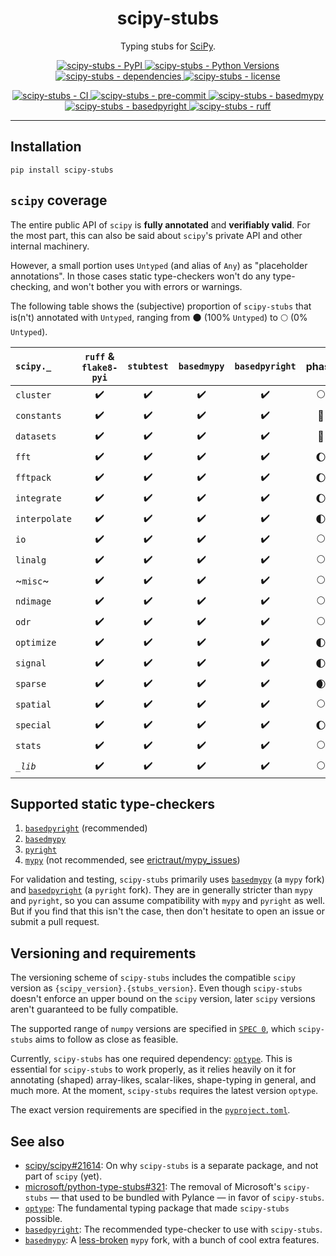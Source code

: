 <h1 align="center">scipy-stubs</h1>

<p align="center">
    Typing stubs for <a href="https://github.com/scipy/scipy">SciPy</a>.
</p>

<p align="center">
    <a href="https://pypi.org/project/scipy-stubs/">
        <img
            alt="scipy-stubs - PyPI"
            src="https://img.shields.io/pypi/v/scipy-stubs?style=flat&color=olive"
        />
    </a>
    <a href="https://github.com/jorenham/scipy-stubs">
        <img
            alt="scipy-stubs - Python Versions"
            src="https://img.shields.io/pypi/pyversions/scipy-stubs?style=flat"
        />
    </a>
    <a href="https://github.com/jorenham/scipy-stubs">
        <img
            alt="scipy-stubs - dependencies"
            src="https://img.shields.io/librariesio/github/jorenham/scipy-stubs?style=flat&color=violet"
        />
    </a>
    <a href="https://github.com/jorenham/scipy-stubs">
        <img
            alt="scipy-stubs - license"
            src="https://img.shields.io/github/license/jorenham/scipy-stubs?style=flat"
        />
    </a>
</p>
<p align="center">
    <a href="https://github.com/jorenham/scipy-stubs/actions?query=workflow%3ACI">
        <img
            alt="scipy-stubs - CI"
            src="https://github.com/jorenham/scipy-stubs/workflows/CI/badge.svg"
        />
    </a>
    <!-- TODO -->
    <a href="https://github.com/pre-commit/pre-commit">
        <img
            alt="scipy-stubs - pre-commit"
            src="https://img.shields.io/badge/pre--commit-enabled-teal?logo=pre-commit"
        />
    </a>
    <a href="https://github.com/KotlinIsland/basedmypy">
        <img
            alt="scipy-stubs - basedmypy"
            src="https://img.shields.io/badge/basedmypy-checked-fd9002"
        />
    </a>
    <a href="https://detachhead.github.io/basedpyright">
        <img
            alt="scipy-stubs - basedpyright"
            src="https://img.shields.io/badge/basedpyright-checked-42b983"
        />
    </a>
    <a href="https://github.com/astral-sh/ruff">
        <img
            alt="scipy-stubs - ruff"
            src="https://img.shields.io/endpoint?url=https://raw.githubusercontent.com/astral-sh/ruff/main/assets/badge/v2.json"
        />
    </a>
</p>

______________________________________________________________________

## Installation

```shell
pip install scipy-stubs
```

## `scipy` coverage

The entire public API of `scipy` is **fully annotated** and **verifiably valid**.
For the most part, this can also be said about `scipy`'s private API and other internal machinery.

However, a small portion uses `Untyped` (and alias of `Any`) as "placeholder annotations".
In those cases static type-checkers won't do any type-checking, and won't bother you with errors or warnings.

The following table shows the (subjective) proportion of `scipy-stubs` that is(n't) annotated with `Untyped`, ranging
from 🌑 (100% `Untyped`) to 🌕 (0% `Untyped`).

| `scipy._`     | `ruff` & `flake8-pyi` | `stubtest` | `basedmypy` | `basedpyright` | phase |
| :------------ | :-------------------: | :--------: | :---------: | :------------: | :---: |
| `cluster`     |          ✔️           |     ✔️     |     ✔️      |       ✔️       |  🌕   |
| `constants`   |          ✔️           |     ✔️     |     ✔️      |       ✔️       |  🌝   |
| `datasets`    |          ✔️           |     ✔️     |     ✔️      |       ✔️       |  🌝   |
| `fft`         |          ✔️           |     ✔️     |     ✔️      |       ✔️       |  🌔   |
| `fftpack`     |          ✔️           |     ✔️     |     ✔️      |       ✔️       |  🌔   |
| `integrate`   |          ✔️           |     ✔️     |     ✔️      |       ✔️       |  🌔   |
| `interpolate` |          ✔️           |     ✔️     |     ✔️      |       ✔️       |  🌓   |
| `io`          |          ✔️           |     ✔️     |     ✔️      |       ✔️       |  🌕   |
| `linalg`      |          ✔️           |     ✔️     |     ✔️      |       ✔️       |  🌕   |
| ~`misc`~      |          ✔️           |     ✔️     |     ✔️      |       ✔️       |  🌕   |
| `ndimage`     |          ✔️           |     ✔️     |     ✔️      |       ✔️       |  🌕   |
| `odr`         |          ✔️           |     ✔️     |     ✔️      |       ✔️       |  🌕   |
| `optimize`    |          ✔️           |     ✔️     |     ✔️      |       ✔️       |  🌓   |
| `signal`      |          ✔️           |     ✔️     |     ✔️      |       ✔️       |  🌓   |
| `sparse`      |          ✔️           |     ✔️     |     ✔️      |       ✔️       |  🌒   |
| `spatial`     |          ✔️           |     ✔️     |     ✔️      |       ✔️       |  🌕   |
| `special`     |          ✔️           |     ✔️     |     ✔️      |       ✔️       |  🌔   |
| `stats`       |          ✔️           |     ✔️     |     ✔️      |       ✔️       |  🌕   |
| *`_lib`*      |          ✔️           |     ✔️     |     ✔️      |       ✔️       |  🌕   |

## Supported static type-checkers

1. [`basedpyright`](https://github.com/DetachHead/basedpyright) (recommended)
1. [`basedmypy`](https://github.com/KotlinIsland/basedmypy)
1. [`pyright`](https://pyright.readthedocs.io/en/latest/index.html)
1. [`mypy`](https://mypy.readthedocs.io/en/stable/index.html) (not recommended, see [erictraut/mypy_issues](https://github.com/erictraut/mypy_issues))

For validation and testing, `scipy-stubs` primarily uses [`basedmypy`](https://github.com/KotlinIsland/basedmypy) (a `mypy` fork)
and [`basedpyright`](https://github.com/DetachHead/basedpyright) (a `pyright` fork).
They are in generally stricter than `mypy` and `pyright`, so you can assume compatibility with `mypy` and `pyright` as well.
But if you find that this isn't the case, then don't hesitate to open an issue or submit a pull request.

## Versioning and requirements

The versioning scheme of `scipy-stubs` includes the compatible `scipy` version as `{scipy_version}.{stubs_version}`.
Even though `scipy-stubs` doesn't enforce an upper bound on the `scipy` version, later `scipy` versions aren't guaranteed to be
fully compatible.

The supported range of `numpy` versions are specified in [`SPEC 0`](https://scientific-python.org/specs/spec-0000/), which
`scipy-stubs` aims to follow as close as feasible.

Currently, `scipy-stubs` has one required dependency: [`optype`](https://github.com/jorenham/optype).
This is essential for `scipy-stubs` to work properly, as it relies heavily on it for annotating (shaped) array-likes,
scalar-likes, shape-typing in general, and much more.
At the moment, `scipy-stubs` requires the latest version `optype`.

The exact version requirements are specified in the [`pyproject.toml`](pyproject.toml).

## See also

- [scipy/scipy#21614](https://github.com/scipy/scipy/issues/21614): On why `scipy-stubs` is a separate package, and not part of
  `scipy` (yet).
- [microsoft/python-type-stubs#321](https://github.com/microsoft/python-type-stubs/pull/321): The removal of Microsoft's
  `scipy-stubs` — that used to be bundled with Pylance — in favor of `scipy-stubs`.
- [`optype`](https://github.com/jorenham/optype): The fundamental typing package that made `scipy-stubs` possible.
- [`basedpyright`](https://github.com/detachhead/basedpyright): The recommended type-checker to use with `scipy-stubs`.
- [`basedmypy`](https://github.com/KotlinIsland/basedmypy): A [less-broken](https://github.com/erictraut/mypy_issues) `mypy` fork,
  with a bunch of cool extra features.
